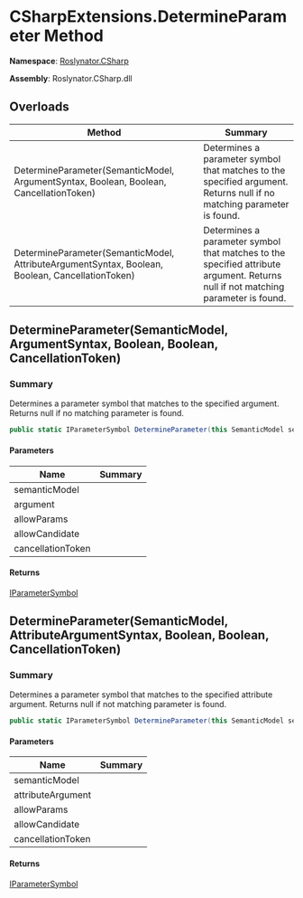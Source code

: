 # CSharpExtensions\.DetermineParameter Method

**Namespace**: [Roslynator.CSharp](../../README.md)

**Assembly**: Roslynator\.CSharp\.dll

## Overloads

| Method | Summary |
| ------ | ------- |
| DetermineParameter\(SemanticModel, ArgumentSyntax, Boolean, Boolean, CancellationToken\) | Determines a parameter symbol that matches to the specified argument\. Returns null if no matching parameter is found\. |
| DetermineParameter\(SemanticModel, AttributeArgumentSyntax, Boolean, Boolean, CancellationToken\) | Determines a parameter symbol that matches to the specified attribute argument\. Returns null if not matching parameter is found\. |

## DetermineParameter\(SemanticModel, ArgumentSyntax, Boolean, Boolean, CancellationToken\)

### Summary

Determines a parameter symbol that matches to the specified argument\.
Returns null if no matching parameter is found\.

```csharp
public static IParameterSymbol DetermineParameter(this SemanticModel semanticModel, ArgumentSyntax argument, bool allowParams = false, bool allowCandidate = false, CancellationToken cancellationToken = default(CancellationToken))
```

#### Parameters

| Name | Summary |
| ---- | ------- |
| semanticModel | |
| argument | |
| allowParams | |
| allowCandidate | |
| cancellationToken | |

#### Returns

[IParameterSymbol](https://docs.microsoft.com/en-us/dotnet/api/microsoft.codeanalysis.iparametersymbol)

## DetermineParameter\(SemanticModel, AttributeArgumentSyntax, Boolean, Boolean, CancellationToken\)

### Summary

Determines a parameter symbol that matches to the specified attribute argument\.
Returns null if not matching parameter is found\.

```csharp
public static IParameterSymbol DetermineParameter(this SemanticModel semanticModel, AttributeArgumentSyntax attributeArgument, bool allowParams = false, bool allowCandidate = false, CancellationToken cancellationToken = default(CancellationToken))
```

#### Parameters

| Name | Summary |
| ---- | ------- |
| semanticModel | |
| attributeArgument | |
| allowParams | |
| allowCandidate | |
| cancellationToken | |

#### Returns

[IParameterSymbol](https://docs.microsoft.com/en-us/dotnet/api/microsoft.codeanalysis.iparametersymbol)

